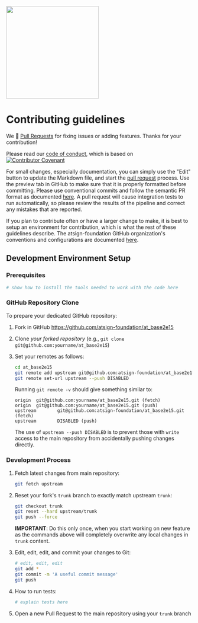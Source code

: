 <img width=250px src="https://atsign.dev/assets/img/atPlatform_logo_gray.svg?sanitize=true">

# Contributing guidelines

We 💙 [Pull Requests](https://help.github.com/articles/about-pull-requests/)
for fixing issues or adding features. Thanks for your contribution!

Please read our [code of conduct](code_of_conduct.md), which is based on
[![Contributor Covenant](https://img.shields.io/badge/Contributor%20Covenant-2.0-4baaaa.svg)](code_of_conduct.md)


For small changes, especially documentation, you can simply use the "Edit" button
to update the Markdown file, and start the
[pull request](https://help.github.com/articles/about-pull-requests/) process.
Use the preview tab in GitHub to make sure that it is properly
formatted before committing. Please use conventional commits and follow the semantic PR format as documented 
[here](https://github.com/atsign-foundation/.github/blob/trunk/atGitHub.md#semantic-prs).
A pull request will cause integration tests to run automatically, so please review
the results of the pipeline and correct any mistakes that are reported.

If you plan to contribute often or have a larger change to make, it is best to
setup an environment for contribution, which is what the rest of these guidelines
describe. The atsign-foundation GitHub organization's conventions and configurations are documented
[here](https://github.com/atsign-foundation/.github/blob/trunk/atGitHub.md).

## Development Environment Setup


### Prerequisites

   ``` sh
   # show how to install the tools needed to work with the code here
   ```


### GitHub Repository Clone

To prepare your dedicated GitHub repository:

1. Fork in GitHub https://github.com/atsign-foundation/at_base2e15
2. Clone *your forked repository* (e.g., `git clone git@github.com:yourname/at_base2e15`)
3. Set your remotes as follows:

   ```sh
   cd at_base2e15
   git remote add upstream git@github.com:atsign-foundation/at_base2e15.git
   git remote set-url upstream --push DISABLED
   ```

   Running `git remote -v` should give something similar to:

   ```text
   origin  git@github.com:yourname/at_base2e15.git (fetch)
   origin  git@github.com:yourname/at_base2e15.git (push)
   upstream        git@github.com:atsign-foundation/at_base2e15.git (fetch)
   upstream        DISABLED (push)
   ```

   The use of `upstream --push DISABLED` is to prevent those
   with `write` access to the main repository from accidentally pushing changes
   directly.
   
### Development Process

1. Fetch latest changes from main repository:

   ```sh
   git fetch upstream
   ```

1. Reset your fork's `trunk` branch to exactly match upstream `trunk`:

   ```sh
   git checkout trunk
   git reset --hard upstream/trunk
   git push --force
   ```

   **IMPORTANT**: Do this only once, when you start working on new feature as
   the commands above will completely overwrite any local changes in `trunk` content.
1. Edit, edit, edit, and commit your changes to Git:

   ```sh
   # edit, edit, edit
   git add *
   git commit -m 'A useful commit message'
   git push
   ```

1. How to run tests:

   ``` sh
   # explain tests here
   ```

1. Open a new Pull Request to the main repository using your `trunk` branch